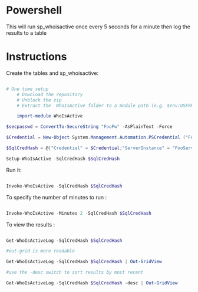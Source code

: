 # **Powershell**
This  will run sp_whoisactive once every 5 seconds for a minute then log the results to a table
# Instructions
Create the tables and sp_whoisactive:
```powershell 

# One time setup
    # Download the repository
    # Unblock the zip
    # Extract the  WhoIsActive folder to a module path (e.g. $env:USERPROFILE\Documents\WindowsPowerShell\Modules\)

	import-module WhoIsActive

$secpasswd = ConvertTo-SecureString "FooPw" -AsPlainText -Force                        

$Credential = New-Object System.Management.Automation.PSCredential ("FooUser", $secpasswd)

$SqlCredHash = @{"Credential" = $Credential;"ServerInstance" = "FooServer";"Database" = "FooDb"}

Setup-WhoIsActive -SqlCredHash $SqlCredHash 
```
Run it:
```powershell 

Invoke-WhoIsActive -SqlCredHash $SqlCredHash 

```

To specify the number of minutes to run :
```powershell 

Invoke-WhoIsActive -Minutes 2 -SqlCredHash $SqlCredHash

```

To view the results :
```powershell 

Get-WhoIsActiveLog -SqlCredHash $SqlCredHash 

#out-grid is more readable

Get-WhoIsActiveLog -SqlCredHash $SqlCredHash | Out-GridView

#use the -desc switch to sort results by most recent

Get-WhoIsActiveLog -SqlCredHash $SqlCredHash -desc | Out-GridView

```